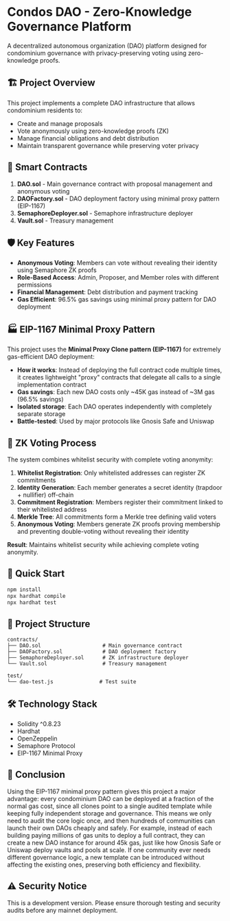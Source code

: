 # Condos DAO - Zero-Knowledge Governance Platform

A decentralized autonomous organization (DAO) platform designed for condominium governance with privacy-preserving voting using zero-knowledge proofs.

## 🏗️ Project Overview

This project implements a complete DAO infrastructure that allows condominium residents to:

- Create and manage proposals
- Vote anonymously using zero-knowledge proofs (ZK)
- Manage financial obligations and debt distribution
- Maintain transparent governance while preserving voter privacy

## 🔧 Smart Contracts

1. **DAO.sol** - Main governance contract with proposal management and anonymous voting
2. **DAOFactory.sol** - DAO deployment factory using minimal proxy pattern (EIP-1167)
3. **SemaphoreDeployer.sol** - Semaphore infrastructure deployer
4. **Vault.sol** - Treasury management

## 🛡️ Key Features

- **Anonymous Voting**: Members can vote without revealing their identity using Semaphore ZK proofs
- **Role-Based Access**: Admin, Proposer, and Member roles with different permissions
- **Financial Management**: Debt distribution and payment tracking
- **Gas Efficient**: 96.5% gas savings using minimal proxy pattern for DAO deployment

## 🏭 EIP-1167 Minimal Proxy Pattern

This project uses the **Minimal Proxy Clone pattern (EIP-1167)** for extremely gas-efficient DAO deployment:

- **How it works**: Instead of deploying the full contract code multiple times, it creates lightweight "proxy" contracts that delegate all calls to a single implementation contract
- **Gas savings**: Each new DAO costs only ~45K gas instead of ~3M gas (96.5% savings)
- **Isolated storage**: Each DAO operates independently with completely separate storage
- **Battle-tested**: Used by major protocols like Gnosis Safe and Uniswap

## 🔐 ZK Voting Process

The system combines whitelist security with complete voting anonymity:

1. **Whitelist Registration**: Only whitelisted addresses can register ZK commitments
2. **Identity Generation**: Each member generates a secret identity (trapdoor + nullifier) off-chain
3. **Commitment Registration**: Members register their commitment linked to their whitelisted address
4. **Merkle Tree**: All commitments form a Merkle tree defining valid voters
5. **Anonymous Voting**: Members generate ZK proofs proving membership and preventing double-voting without revealing their identity

**Result**: Maintains whitelist security while achieving complete voting anonymity.

## 🚀 Quick Start

```bash
npm install
npx hardhat compile
npx hardhat test
```

## 📁 Project Structure

```
contracts/
├── DAO.sol                    # Main governance contract
├── DAOFactory.sol             # DAO deployment factory
├── SemaphoreDeployer.sol      # ZK infrastructure deployer
└── Vault.sol                  # Treasury management

test/
└── dao-test.js               # Test suite
```

## 🛠️ Technology Stack

- Solidity ^0.8.23
- Hardhat
- OpenZeppelin
- Semaphore Protocol
- EIP-1167 Minimal Proxy

## 🎯 Conclusion

Using the EIP-1167 minimal proxy pattern gives this project a major advantage: every condominium DAO can be deployed at a fraction of the normal gas cost, since all clones point to a single audited template while keeping fully independent storage and governance. This means we only need to audit the core logic once, and then hundreds of communities can launch their own DAOs cheaply and safely. For example, instead of each building paying millions of gas units to deploy a full contract, they can create a new DAO instance for around 45k gas, just like how Gnosis Safe or Uniswap deploy vaults and pools at scale. If one community ever needs different governance logic, a new template can be introduced without affecting the existing ones, preserving both efficiency and flexibility.

## ⚠️ Security Notice

This is a development version. Please ensure thorough testing and security audits before any mainnet deployment.
